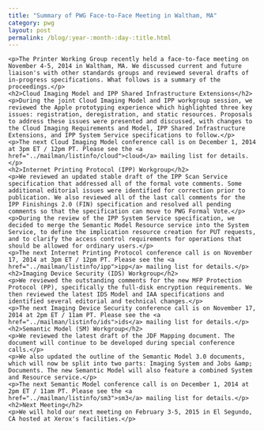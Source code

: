 ```yaml
---
title: "Summary of PWG Face-to-Face Meeting in Waltham, MA"
category: pwg
layout: post
permalink: /blog/:year-:month-:day-:title.html
---
```



    <p>The Printer Working Group recently held a face-to-face meeting on November 4-5, 2014 in Waltham, MA. We discussed current and future liaison's with other standards groups and reviewed several drafts of in-progress specifications. What follows is a summary of the proceedings.</p>
    <h2>Cloud Imaging Model and IPP Shared Infrastructure Extensions</h2>
    <p>During the joint Cloud Imaging Model and IPP workgroup session, we reviewed the Apple prototyping experience which highlighted three key issues: registration, deregistration, and static resources. Proposals to address these issues were presented and discussed, with changes to the Cloud Imaging Requirements and Model, IPP Shared Infrastructure Extensions, and IPP System Service specifications to follow.</p>
    <p>The next Cloud Imaging Model conference call is on December 1, 2014 at 3pm ET / 12pm PT. Please see the <a href="../mailman/listinfo/cloud">cloud</a> mailing list for details.</p>
    <h2>Internet Printing Protocol (IPP) Workgroup</h2>
    <p>We reviewed an updated stable draft of the IPP Scan Service specification that addressed all of the formal vote comments. Some additional editorial issues were identified for correction prior to publication. We also reviewed all of the last call comments for the IPP Finishings 2.0 (FIN) specification and resolved all pending comments so that the specification can move to PWG Formal Vote.</p>
    <p>During the review of the IPP System Service specification, we decided to merge the Semantic Model Resource service into the System Service, to define the implication resource creation for PUT requests, and to clarify the access control requirements for operations that should be allowed for ordinary users.</p>
    <p>The next Internet Printing Protocol conference call is on November 17, 2014 at 3pm ET / 12pm PT. Please see the <a href="../mailman/listinfo/ipp">ipp</a> mailing list for details.</p>
    <h2>Imaging Device Security (IDS) Workgroup</h2>
    <p>We reviewed the outstanding comments for the new MFP Protection Protocol (PP), specifically the full-disk encryption requirements. We then reviewed the latest IDS Model and IAA specifications and identified several editorial and technical changes.</p>
    <p>The next Imaging Device Security conference call is on November 17, 2014 at 2pm ET / 11am PT. Please see the <a href="../mailman/listinfo/ids">ids</a> mailing list for details.</p>
    <h2>Semantic Model (SM) Workgroup</h2>
    <p>We reviewed the latest draft of the JDF Mapping document. The document will continue to be developed during special conference calls.</p>
    <p>We also updated the outline of the Semantic Model 3.0 documents, which will now be split into two parts: Imaging System and Jobs &amp; Documents. The new Semantic Model will also feature a combined System and Resource service.</p>
    <p>The next Semantic Model conference call is on December 1, 2014 at 2pm ET / 11am PT. Please see the <a href="../mailman/listinfo/sm3">sm3</a> mailing list for details.</p>
    <h2>Next Meeting</h2>
    <p>We will hold our next meeting on February 3-5, 2015 in El Segundo, CA hosted at Xerox's facilities.</p>
  